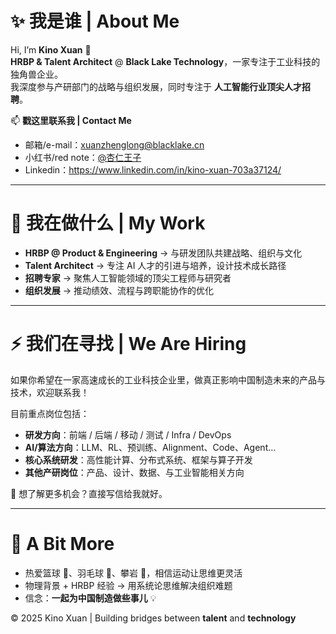# ✨ **我是谁 | About Me**  

Hi, I’m **Kino Xuan** 👋  
**HRBP & Talent Architect** @ **Black Lake Technology**，一家专注于工业科技的独角兽企业。  
我深度参与产研部门的战略与组织发展，同时专注于 **人工智能行业顶尖人才招聘**。  

📫 **戳这里联系我 | Contact Me**  
- 邮箱/e-mail：xuanzhenglong@blacklake.cn  
- 小红书/red note：[@杏仁王子](https://www.xiaohongshu.com/)
- Linkedin：https://www.linkedin.com/in/kino-xuan-703a37124/ 

---

# 🌱 **我在做什么 | My Work**  

- **HRBP @ Product & Engineering** → 与研发团队共建战略、组织与文化  
- **Talent Architect** → 专注 AI 人才的引进与培养，设计技术成长路径  
- **招聘专家** → 聚焦人工智能领域的顶尖工程师与研究者  
- **组织发展** → 推动绩效、流程与跨职能协作的优化  

---

# ⚡ **我们在寻找 | We Are Hiring**  

如果你希望在一家高速成长的工业科技企业里，做真正影响中国制造未来的产品与技术，欢迎联系我！  

目前重点岗位包括：  
- **研发方向**：前端 / 后端 / 移动 / 测试 / Infra / DevOps  
- **AI/算法方向**：LLM、RL、预训练、Alignment、Code、Agent…  
- **核心系统研发**：高性能计算、分布式系统、框架与算子开发  
- **其他产研岗位**：产品、设计、数据、与工业智能相关方向  

📩 想了解更多机会？直接写信给我就好。  

---

# 🌟 **A Bit More**  

- 热爱篮球 🏀、羽毛球 🏸、攀岩 🧗，相信运动让思维更灵活  
- 物理背景 + HRBP 经验 → 用系统论思维解决组织难题  
- 信念：**一起为中国制造做些事儿** 💡  

© 2025 Kino Xuan | Building bridges between **talent** and **technology**  
